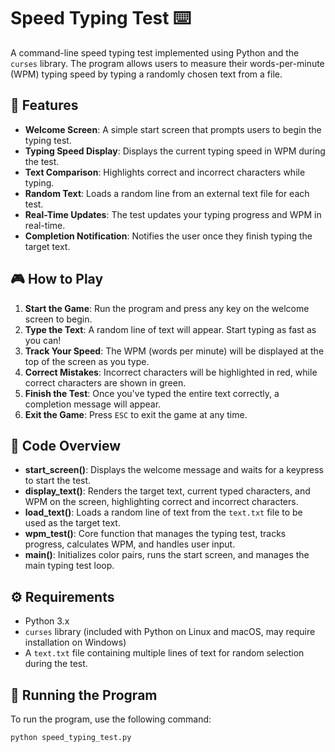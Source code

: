 # Speed Typing Test ⌨️

A command-line speed typing test implemented using Python and the `curses` library. The program allows users to measure their words-per-minute (WPM) typing speed by typing a randomly chosen text from a file.

## 📝 Features

- **Welcome Screen**: A simple start screen that prompts users to begin the typing test.
- **Typing Speed Display**: Displays the current typing speed in WPM during the test.
- **Text Comparison**: Highlights correct and incorrect characters while typing.
- **Random Text**: Loads a random line from an external text file for each test.
- **Real-Time Updates**: The test updates your typing progress and WPM in real-time.
- **Completion Notification**: Notifies the user once they finish typing the target text.

## 🎮 How to Play

1. **Start the Game**: Run the program and press any key on the welcome screen to begin.
2. **Type the Text**: A random line of text will appear. Start typing as fast as you can!
3. **Track Your Speed**: The WPM (words per minute) will be displayed at the top of the screen as you type.
4. **Correct Mistakes**: Incorrect characters will be highlighted in red, while correct characters are shown in green.
5. **Finish the Test**: Once you've typed the entire text correctly, a completion message will appear.
6. **Exit the Game**: Press `ESC` to exit the game at any time.

## 🔧 Code Overview

- **start_screen()**: Displays the welcome message and waits for a keypress to start the test.
- **display_text()**: Renders the target text, current typed characters, and WPM on the screen, highlighting correct and incorrect characters.
- **load_text()**: Loads a random line of text from the `text.txt` file to be used as the target text.
- **wpm_test()**: Core function that manages the typing test, tracks progress, calculates WPM, and handles user input.
- **main()**: Initializes color pairs, runs the start screen, and manages the main typing test loop.

## ⚙️ Requirements

- Python 3.x
- `curses` library (included with Python on Linux and macOS, may require installation on Windows)
- A `text.txt` file containing multiple lines of text for random selection during the test.

## 🚀 Running the Program

To run the program, use the following command:

```bash
python speed_typing_test.py

